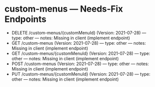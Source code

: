 # custom-menus — Needs-Fix Endpoints

- DELETE /custom-menus/{customMenuId} (Version: 2021-07-28) — type: other — notes: Missing in client (implement endpoint)
- GET /custom-menus (Version: 2021-07-28) — type: other — notes: Missing in client (implement endpoint)
- GET /custom-menus/{customMenuId} (Version: 2021-07-28) — type: other — notes: Missing in client (implement endpoint)
- POST /custom-menus (Version: 2021-07-28) — type: other — notes: Missing in client (implement endpoint)
- PUT /custom-menus/{customMenuId} (Version: 2021-07-28) — type: other — notes: Missing in client (implement endpoint)
